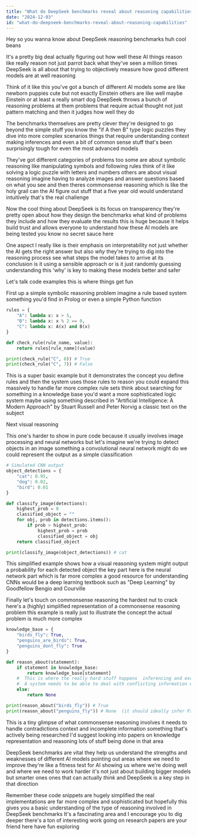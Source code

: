 ```yaml
---
title: "What do DeepSeek benchmarks reveal about reasoning capabilities?"
date: "2024-12-03"
id: "what-do-deepseek-benchmarks-reveal-about-reasoning-capabilities"
---
```


Hey so you wanna know about DeepSeek reasoning benchmarks huh  cool beans

It's a pretty big deal actually figuring out how well these AI things reason  like really reason not just parrot back what they've seen a million times  DeepSeek is all about that  trying to objectively measure how good different models are at  well  reasoning

Think of it like this  you've got a bunch of different AI models  some are like newborn puppies  cute but not exactly Einstein  others are like  well maybe Einstein  or at least a really smart dog  DeepSeek throws a bunch of reasoning problems at them  problems that require actual thought not just pattern matching  and then it judges how well they do

The benchmarks themselves are pretty clever  they're designed to go beyond the simple stuff  you know  the "if A then B" type logic puzzles  they dive into more complex scenarios  things that require understanding context  making inferences  and even a bit of common sense  stuff that's been surprisingly tough for even the most advanced models

They've got different categories of problems too  some are about symbolic reasoning  like  manipulating symbols and following rules  think of it like solving a logic puzzle with letters and numbers  others are about visual reasoning  imagine having to analyze images and answer questions based on what you see  and then theres commonsense reasoning which is like the holy grail  can the AI figure out stuff that a five year old would understand intuitively  that's the real challenge

Now the cool thing about DeepSeek is its focus on transparency  they're pretty open about how they design the benchmarks  what kind of problems they include  and how they evaluate the results  this is huge because it helps build trust and allows everyone to understand how these AI models are being tested  you know  no secret sauce here

One aspect I really like is their emphasis on interpretability  not just whether the AI gets the right answer but also *why*  they're trying to dig into the reasoning process  see what steps the model takes to arrive at its conclusion  is it using a sensible approach or is it just randomly guessing  understanding this 'why' is key to making these models better and safer

Let's talk code examples  this is where things get fun

First up  a simple symbolic reasoning problem  imagine a rule based system  something you'd find in Prolog or even a simple Python function

```python
rules = {
    "A": lambda x: x > 5,
    "B": lambda x: x % 2 == 0,
    "C": lambda x: A(x) and B(x) 
}

def check_rule(rule_name, value):
    return rules[rule_name](value)

print(check_rule("C", 6)) # True
print(check_rule("C", 7)) # False
```

This is a super basic example but it demonstrates the concept  you define rules and then the system uses those rules to reason  you could expand this massively to handle far more complex rule sets  think about searching for something in a knowledge base  you'd want a more sophisticated logic system maybe using something described in  "Artificial Intelligence: A Modern Approach" by Stuart Russell and Peter Norvig  a classic text on the subject


Next  visual reasoning

This one's harder to show in pure code because it usually involves image processing and neural networks  but let's imagine we're trying to detect objects in an image  something a convolutional neural network might do  we could represent the output as a simple classification


```python
# Simulated CNN output
object_detections = {
    "cat": 0.95,
    "dog": 0.02,
    "bird": 0.01
}

def classify_image(detections):
    highest_prob = 0
    classified_object = ""
    for obj, prob in detections.items():
        if prob > highest_prob:
            highest_prob = prob
            classified_object = obj
    return classified_object

print(classify_image(object_detections)) # cat
```

This simplified example shows how a visual reasoning system might output  a probability for each detected object  the key part here is the neural network part  which is far more complex  a good resource for understanding CNNs would be a deep learning textbook such as "Deep Learning" by Goodfellow Bengio and Courville

Finally let's touch on commonsense reasoning  the hardest nut to crack  here's a  (highly) simplified representation of a commonsense reasoning problem  this example is really just to illustrate the concept  the actual problem is much more complex

```python
knowledge_base = {
    "birds_fly": True,
    "penguins_are_birds": True,
    "penguins_dont_fly": True
}

def reason_about(statement):
    if statement in knowledge_base:
        return knowledge_base[statement]
    #  This is where the really hard stuff happens  inferencing and exception handling
    #  A system needs to be able to deal with conflicting information etc
    else:
        return None

print(reason_about("birds_fly")) # True
print(reason_about("penguins_fly")) # None  (it should ideally infer False but this is a simplification)
```

This is a tiny glimpse of what commonsense reasoning involves  it needs to handle contradictions  context  and incomplete information  something that's actively being researched  I'd suggest looking into papers on knowledge representation and reasoning  lots of stuff being done in that area


DeepSeek benchmarks are vital  they help us understand the strengths and weaknesses of different AI models  pointing out areas where we need to improve  they're like a fitness test for AI  showing us where we're doing well and where we need to work harder  it's not just about building bigger models but smarter ones  ones that can actually *think*  and DeepSeek is a key step in that direction

Remember these code snippets are hugely simplified  the real implementations are far more complex and sophisticated  but hopefully this gives you a basic understanding of the type of reasoning involved in DeepSeek benchmarks  It's a fascinating area  and I encourage you to dig deeper  there's a ton of interesting work going on  research papers are your friend here  have fun exploring
